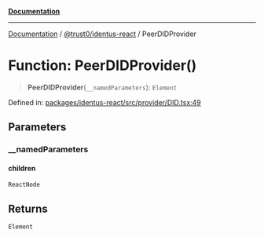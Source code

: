 [**Documentation**](../../../README.md)

***

[Documentation](../../../README.md) / [@trust0/identus-react](../README.md) / PeerDIDProvider

# Function: PeerDIDProvider()

> **PeerDIDProvider**(`__namedParameters`): `Element`

Defined in: [packages/identus-react/src/provider/DID.tsx:49](https://github.com/trust0-project/identus/blob/c0b031914d478542c26b3c6451129c2672509b29/packages/identus-react/src/provider/DID.tsx#L49)

## Parameters

### \_\_namedParameters

#### children

`ReactNode`

## Returns

`Element`
